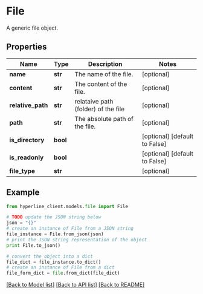 # File

A generic file object.

## Properties
Name | Type | Description | Notes
------------ | ------------- | ------------- | -------------
**name** | **str** | The name of the file. | [optional] 
**content** | **str** | The content of the file. | [optional] 
**relative_path** | **str** | relataive path (folder) of the file | [optional] 
**path** | **str** | The absolute path of the file. | [optional] 
**is_directory** | **bool** |  | [optional] [default to False]
**is_readonly** | **bool** |  | [optional] [default to False]
**file_type** | **str** |  | [optional] 

## Example

```python
from hyperline_client.models.file import File

# TODO update the JSON string below
json = "{}"
# create an instance of File from a JSON string
file_instance = File.from_json(json)
# print the JSON string representation of the object
print File.to_json()

# convert the object into a dict
file_dict = file_instance.to_dict()
# create an instance of File from a dict
file_form_dict = file.from_dict(file_dict)
```
[[Back to Model list]](../README.md#documentation-for-models) [[Back to API list]](../README.md#documentation-for-api-endpoints) [[Back to README]](../README.md)


